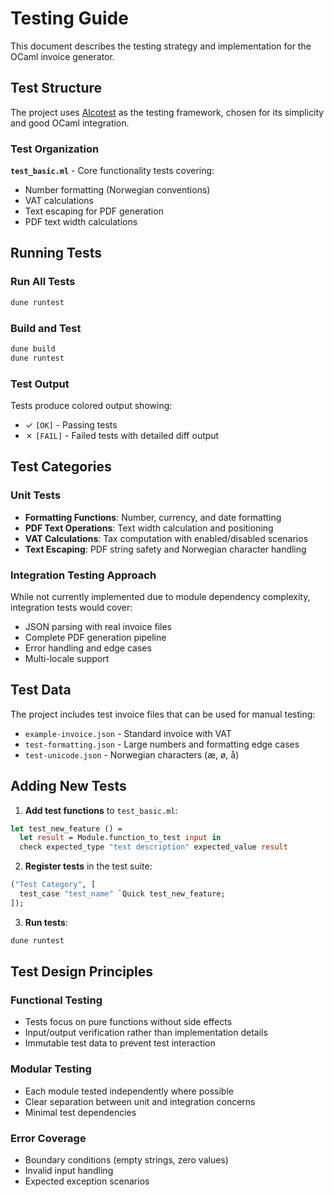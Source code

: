 # Testing Guide

This document describes the testing strategy and implementation for the OCaml invoice generator.

## Test Structure

The project uses [Alcotest](https://github.com/mirage/alcotest) as the testing framework, chosen for its simplicity and good OCaml integration.

### Test Organization

**`test_basic.ml`** - Core functionality tests covering:

- Number formatting (Norwegian conventions)
- VAT calculations
- Text escaping for PDF generation
- PDF text width calculations

## Running Tests

### Run All Tests

```bash
dune runtest
```

### Build and Test

```bash
dune build
dune runtest
```

### Test Output

Tests produce colored output showing:

- ✓ `[OK]` - Passing tests
- ✗ `[FAIL]` - Failed tests with detailed diff output

## Test Categories

### Unit Tests

- **Formatting Functions**: Number, currency, and date formatting
- **PDF Text Operations**: Text width calculation and positioning
- **VAT Calculations**: Tax computation with enabled/disabled scenarios
- **Text Escaping**: PDF string safety and Norwegian character handling

### Integration Testing Approach

While not currently implemented due to module dependency complexity, integration tests would cover:

- JSON parsing with real invoice files
- Complete PDF generation pipeline
- Error handling and edge cases
- Multi-locale support

## Test Data

The project includes test invoice files that can be used for manual testing:

- `example-invoice.json` - Standard invoice with VAT
- `test-formatting.json` - Large numbers and formatting edge cases
- `test-unicode.json` - Norwegian characters (æ, ø, å)

## Adding New Tests

1. **Add test functions** to `test_basic.ml`:

```ocaml
let test_new_feature () =
  let result = Module.function_to_test input in
  check expected_type "test description" expected_value result
```

2. **Register tests** in the test suite:

```ocaml
("Test Category", [
  test_case "test_name" `Quick test_new_feature;
]);
```

3. **Run tests**:

```bash
dune runtest
```

## Test Design Principles

### Functional Testing

- Tests focus on pure functions without side effects
- Input/output verification rather than implementation details
- Immutable test data to prevent test interaction

### Modular Testing

- Each module tested independently where possible
- Clear separation between unit and integration concerns
- Minimal test dependencies

### Error Coverage

- Boundary conditions (empty strings, zero values)
- Invalid input handling
- Expected exception scenarios

